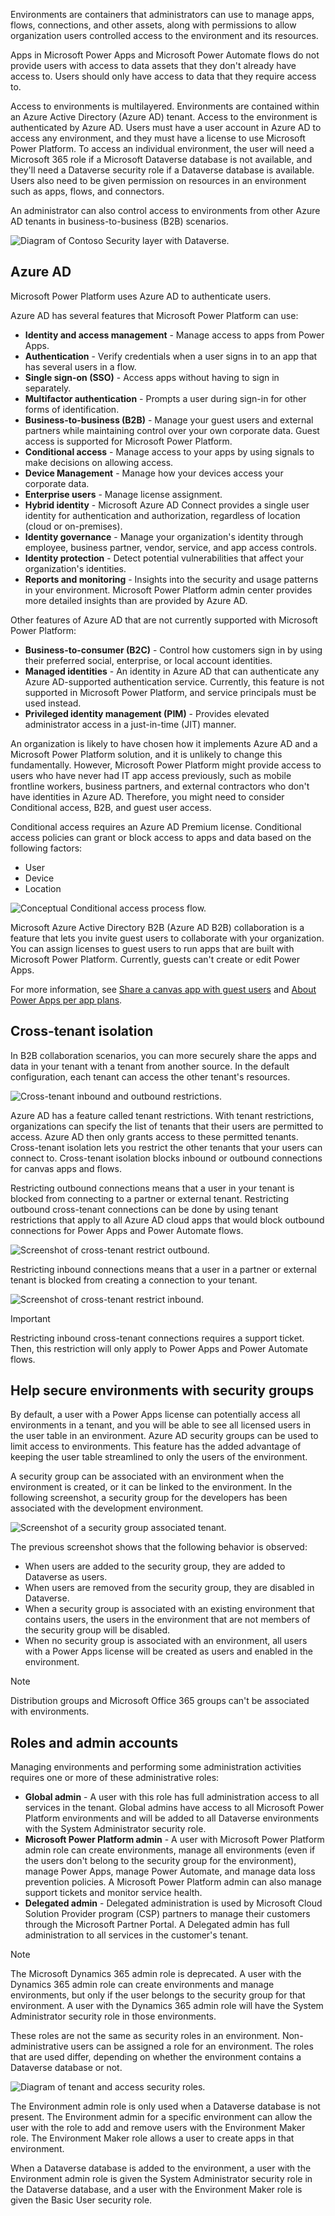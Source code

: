 Environments are containers that administrators can use to manage apps, flows, connections, and other assets, along with permissions to allow organization users controlled access to the environment and its resources.

Apps in Microsoft Power Apps and Microsoft Power Automate flows do not provide users with access to data assets that they don't already have access to. Users should only have access to data that they require access to.

Access to environments is multilayered. Environments are contained within an Azure Active Directory (Azure AD) tenant. Access to the environment is authenticated by Azure AD. Users must have a user account in Azure AD to access any environment, and they must have a license to use Microsoft Power Platform. To access an individual environment, the user will need a Microsoft 365 role if a Microsoft Dataverse database is not available, and they'll need a Dataverse security role if a Dataverse database is available. Users also need to be given permission on resources in an environment such as apps, flows, and connectors.

An administrator can also control access to environments from other Azure AD tenants in business-to-business (B2B) scenarios.

![Diagram of Contoso Security layer with Dataverse.](../media/2-security-layers.png)

## Azure AD

Microsoft Power Platform uses Azure AD to authenticate users.

Azure AD has several features that Microsoft Power Platform can use:

- **Identity and access management** - Manage access to apps from Power Apps.
- **Authentication** - Verify credentials when a user signs in to an app that has several users in a flow.
- **Single sign-on (SSO)** - Access apps without having to sign in separately.
- **Multifactor authentication** - Prompts a user during sign-in for other forms of identification.
- **Business-to-business (B2B)** - Manage your guest users and external partners while maintaining control over your own corporate data. Guest access is supported for Microsoft Power Platform.
- **Conditional access** - Manage access to your apps by using signals to make decisions on allowing access.
- **Device Management** - Manage how your devices access your corporate data.
- **Enterprise users** - Manage license assignment.
- **Hybrid identity** - Microsoft Azure AD Connect provides a single user identity for authentication and authorization, regardless of location (cloud or on-premises).
- **Identity governance** - Manage your organization's identity through employee, business partner, vendor, service, and app access controls.
- **Identity protection** - Detect potential vulnerabilities that affect your organization's identities.
- **Reports and monitoring** - Insights into the security and usage patterns in your environment. Microsoft Power Platform admin center provides more detailed insights than are provided by Azure AD.

Other features of Azure AD that are not currently supported with Microsoft Power Platform:

- **Business-to-consumer (B2C)** - Control how customers sign in by using their preferred social, enterprise, or local account identities.
- **Managed identities** - An identity in Azure AD that can authenticate any Azure AD-supported authentication service. Currently, this feature is not supported in Microsoft Power Platform, and service principals must be used instead.
- **Privileged identity management (PIM)** - Provides elevated administrator access in a just-in-time (JIT) manner.

An organization is likely to have chosen how it implements Azure AD and a Microsoft Power Platform solution, and it is unlikely to change this fundamentally. However, Microsoft Power Platform might provide access to users who have never had IT app access previously, such as mobile frontline workers, business partners, and external contractors who don't have identities in Azure AD. Therefore, you might need to consider Conditional access, B2B, and guest user access.

Conditional access requires an Azure AD Premium license. Conditional access policies can grant or block access to apps and data based on the following factors:

- User
- Device
- Location

![Conceptual Conditional access process flow.](../media/2-conditional-access-overview-how-it-works.png)

Microsoft Azure Active Directory B2B (Azure AD B2B) collaboration is a feature that lets you invite guest users to collaborate with your organization. You can assign licenses to guest users to run apps that are built with Microsoft Power Platform. Currently, guests can't create or edit Power Apps.

For more information, see [Share a canvas app with guest users](/powerapps/maker/canvas-apps/share-app-guests/?azure-portal=true) and [About Power Apps per app plans](/power-platform/admin/about-powerapps-perapp/?azure-portal=true).

## Cross-tenant isolation

In B2B collaboration scenarios, you can more securely share the apps and data in your tenant with a tenant from another source. In the default configuration, each tenant can access the other tenant's resources.

![Cross-tenant inbound and outbound restrictions.](../media/2-cross-tenant-no-restrictions.png)

Azure AD has a feature called tenant restrictions. With tenant restrictions, organizations can specify the list of tenants that their users are permitted to access. Azure AD then only grants access to these permitted tenants. Cross-tenant isolation lets you restrict the other tenants that your users can connect to. Cross-tenant isolation blocks inbound or outbound connections for canvas apps and flows.

Restricting outbound connections means that a user in your tenant is blocked from connecting to a partner or external tenant. Restricting outbound cross-tenant connections can be done by using tenant restrictions that apply to all Azure AD cloud apps that would block outbound connections for Power Apps and Power Automate flows.

![Screenshot of cross-tenant restrict outbound.](../media/2-cross-tenant-restrict-outbound.png)

Restricting inbound connections means that a user in a partner or external tenant is blocked from creating a connection to your tenant.

![Screenshot of cross-tenant restrict inbound.](../media/2-cross-tenant-restrict-inbound.png)

> [!IMPORTANT]
> Restricting inbound cross-tenant connections requires a support ticket. Then, this restriction will only apply to Power Apps and Power Automate flows.

## Help secure environments with security groups

By default, a user with a Power Apps license can potentially access all environments in a tenant, and you will be able to see all licensed users in the user table in an environment. Azure AD security groups can be used to limit access to environments. This feature has the added advantage of keeping the user table streamlined to only the users of the environment.

A security group can be associated with an environment when the environment is created, or it can be linked to the environment. In the following screenshot, a security group for the developers has been associated with the development environment.

![Screenshot of a security group associated tenant.](../media/2-tenant-security-group.png)

The previous screenshot shows that the following behavior is observed:

- When users are added to the security group, they are added to Dataverse as users.
- When users are removed from the security group, they are disabled in Dataverse.
- When a security group is associated with an existing environment that contains users, the users in the environment that are not members of the security group will be disabled.
- When no security group is associated with an environment, all users with a Power Apps license will be created as users and enabled in the environment.

> [!NOTE]
> Distribution groups and Microsoft Office 365 groups can't be associated with environments.

## Roles and admin accounts

Managing environments and performing some administration activities requires one or more of these administrative roles:

- **Global admin** - A user with this role has full administration access to all services in the tenant. Global admins have access to all Microsoft Power Platform environments and will be added to all Dataverse environments with the System Administrator security role.
- **Microsoft Power Platform admin** - A user with Microsoft Power Platform admin role can create environments, manage all environments (even if the users don't belong to the security group for the environment), manage Power Apps, manage Power Automate, and manage data loss prevention policies. A Microsoft Power Platform admin can also manage support tickets and monitor service health.
- **Delegated admin** - Delegated administration is used by Microsoft Cloud Solution Provider program (CSP) partners to manage their customers through the Microsoft Partner Portal. A Delegated admin has full administration to all services in the customer's tenant.

> [!NOTE]
> The Microsoft Dynamics 365 admin role is deprecated. A user with the Dynamics 365 admin role can create environments and manage environments, but only if the user belongs to the security group for that environment. A user with the Dynamics 365 admin role will have the System Administrator security role in those environments.

These roles are not the same as security roles in an environment. Non-administrative users can be assigned a role for an environment. The roles that are used differ, depending on whether the environment contains a Dataverse database or not.

![Diagram of tenant and access security roles.](../media/2-tenant-roles.png)

The Environment admin role is only used when a Dataverse database is not present. The Environment admin for a specific environment can allow the user with the role to add and remove users with the Environment Maker role. The Environment Maker role allows a user to create apps in that environment.

When a Dataverse database is added to the environment, a user with the Environment admin role is given the System Administrator security role in the Dataverse database, and a user with the Environment Maker role is given the Basic User security role.
